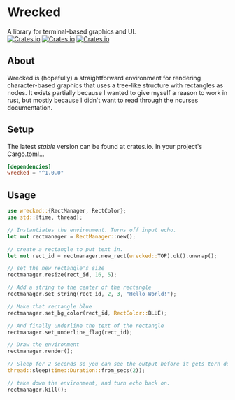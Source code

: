 # Wrecked
A library for terminal-based graphics and UI.<br/>
[![Crates.io](https://img.shields.io/crates/d/wrecked?style=flat-square)](https://crates.io/crates/wrecked)
[![Crates.io](https://img.shields.io/crates/v/wrecked?style=flat-square)](https://crates.io/crates/wrecked)
[![Crates.io](https://img.shields.io/crates/l/wrecked?style=flat-square)](https://burnsomni.net/project/wrecked/?branch=master&path=LICENSE)
## About
Wrecked is (hopefully) a straightforward environment for rendering character-based graphics that uses a tree-like structure with rectangles as nodes.
It exists partially because I wanted to give myself a reason to work in rust, but mostly because I didn't want to read through the ncurses documentation.

## Setup
The latest *stable* version can be found at crates.io.
In your project's Cargo.toml...
```toml
[dependencies]
wrecked = "^1.0.0"
```

## Usage
```rust
use wrecked::{RectManager, RectColor};
use std::{time, thread};

// Instantiates the environment. Turns off input echo.
let mut rectmanager = RectManager::new();

// create a rectangle to put text in.
let mut rect_id = rectmanager.new_rect(wrecked::TOP).ok().unwrap();

// set the new rectangle's size
rectmanager.resize(rect_id, 16, 5);

// Add a string to the center of the rectangle
rectmanager.set_string(rect_id, 2, 3, "Hello World!");

// Make that rectangle blue
rectmanager.set_bg_color(rect_id, RectColor::BLUE);

// And finally underline the text of the rectangle
rectmanager.set_underline_flag(rect_id);

// Draw the environment
rectmanager.render();

// Sleep for 2 seconds so you can see the output before it gets torn down
thread::sleep(time::Duration::from_secs(2));

// take down the environment, and turn echo back on.
rectmanager.kill();
```

